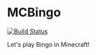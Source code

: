 # MCBingo

[![Build Status](https://travis-ci.com/Sunbread/MCBingo.svg?branch=master)](https://travis-ci.com/Sunbread/MCBingo)

Let's play Bingo in Minecraft!
